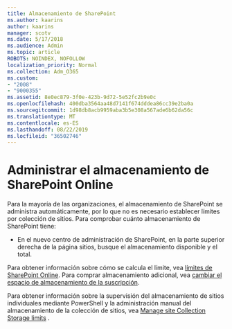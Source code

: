 ```yaml
---
title: Almacenamiento de SharePoint
ms.author: kaarins
author: kaarins
manager: scotv
ms.date: 5/17/2018
ms.audience: Admin
ms.topic: article
ROBOTS: NOINDEX, NOFOLLOW
localization_priority: Normal
ms.collection: Adm_O365
ms.custom:
- "2008"
- "9000355"
ms.assetid: 8e0ec879-3f0e-423b-9d72-5e52fc2b9e0c
ms.openlocfilehash: 400dba3564aa48d7141f674dddea86cc39e2ba0a
ms.sourcegitcommit: 1d98db8acb9959aba3b5e308a567ade6b62da56c
ms.translationtype: MT
ms.contentlocale: es-ES
ms.lasthandoff: 08/22/2019
ms.locfileid: "36502746"
---
```

# <a name="manage-your-sharepoint-online-storage"></a>Administrar el almacenamiento de SharePoint Online

Para la mayoría de las organizaciones, el almacenamiento de SharePoint se administra automáticamente, por lo que no es necesario establecer límites por colección de sitios. Para comprobar cuánto almacenamiento de SharePoint tiene:
  
- En el nuevo centro de administración de SharePoint, en la parte superior derecha de la página sitios, busque el almacenamiento disponible y el total.

Para obtener información sobre cómo se calcula el límite, vea [límites de SharePoint Online](https://go.microsoft.com/fwlink/p/?LinkID=856113). Para comprar almacenamiento adicional, vea [cambiar el espacio de almacenamiento de la suscripción](https://go.microsoft.com/fwlink/?linkid=866428).
  
Para obtener información sobre la supervisión del almacenamiento de sitios individuales mediante PowerShell y la administración manual del almacenamiento de la colección de sitios, vea [Manage site Collection Storage limits](https://go.microsoft.com/fwlink/?linkid=867833) .
  